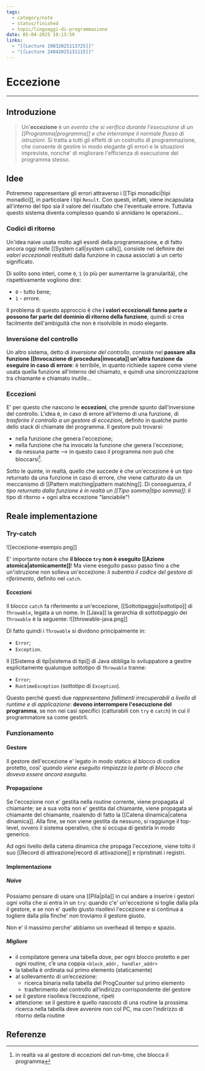 ```yaml
---
tags:
  - category/note
  - status/finished
  - topic/linguaggi-di-programmazione
date: 05-04-2025 19:13:59
links:
  - "[[Lecture 19032025113725]]"
  - "[[Lecture 24042025131115]]"
---
```

# Eccezione
---
## Introduzione
> Un'**eccezione** è un _evento che si verifica durante l'esecuzione di un [[Programma|programma]] e che interrompe il normale flusso di istruzioni_. Si tratta a tutti gli effetti di un costrutto di programmazione, che consente di gestire in modo elegante gli errori e le situazioni impreviste, nonche' di migliorare l'efficienza di esecuzione del programma stesso.

## Idee
Potremmo rappresentare gli errori attraverso i [[Tipi monadici|tipi monadici]], in particolare i tipi `Result`. Con questi, infatti, viene incapsulata all'interno del tipo sia il valore del risultato che l'eventuale errore. Tuttavia questo sistema diventa complesso quando si annidano le operazioni...

### Codici di ritorno
Un'idea naive usata molto agli esordi della programmazione, e di fatto ancora oggi nelle [[System call|system calls]], consiste nel definire dei _valori eccezionali_ restituiti dalla funzione in causa associati a un certo significato.

Di solito sono interi, come `0`, `1` (o più per aumentarne la granularità), che rispettivamente vogliono dire:
- `0` - tutto bene;
- `1` - _errore_.

Il problema di questo approccio è che **i valori eccezionali fanno parte o possono far parte del dominio di ritorno della funzione**, quindi si crea facilmente dell'ambiguità che non è risolvibile in modo elegante.

### Inversione del controllo
Un altro sistema, detto di _inversione del controllo_, consiste nel **passare alla funzione [[Invocazione di procedura|invocata]] un'altra funzione da eseguire in caso di errore**: è terribile, in quanto richiede sapere come viene usata quella funzione all'interno del chiamato, e quindi una sincronizzazione tra chiamante e chiamato inutile...

### Eccezioni
E' per questo che nascono le **eccezioni**, che prende spunto dall'inversione del controllo. L'idea è, in caso di errore all'interno di una funzione, di _trasferire il controllo a un gestore di eccezioni_, definito in qualche punto dello stack di chiamate del programma. Il gestore può trovarsi:
- nella funzione che genera l'eccezione;
- nella funzione che ha invocato la funzione che genera l'eccezione;
- da nessuna parte --> in questo caso il programma non può che bloccarsi[^1].

Sotto le quinte, in realtà, quello che succede è che un'eccezione è un tipo returnato da una funzione in caso di errore, che viene catturato da un meccanismo di [[Pattern matching|pattern matching]]. Di conseguenza, _il tipo returnato dalla funzione è in realtà un [[Tipo somma|tipo somma]]_: il tipo di ritorno + ogni altra eccezione "lanciabile"!

## Reale implementazione
### Try-catch
![[eccezione-esempio.png]]

E' importante notare che **il blocco `try` non è eseguito [[Azione atomica|atomicamente]]**! Ma viene eseguito passo passo fino a che un'istruzione non solleva un'eccezione: _lì subentra il codice del gestore di riferimento_, definito nel `catch`.

#### Eccezioni
Il blocco `catch` fa riferimento a un'eccezione, [[Sottotipaggio|sottotipo]] di `Throwable`, legata a un nome. In [[Java]] la gerarchia di sottotipaggio dei `Throwable` è la seguente:
![[throwable-java.png]]

Di fatto quindi i `Throwable` si dividono principalmente in:
- `Error`;
- `Exception`.

Il [[Sistema di tipi|sistema di tipi]] di Java obbliga lo sviluppatore a gestire esplicitamente qualunque sottotipo di `Throwable` tranne:
- `Error`;
- `RuntimeException` (sottotipo di `Exception`).

Questo perché questi due _rappresentano fallimenti irrecuperabili a livello di runtime e di applicazione_: **devono interrompere l'esecuzione del programma**, se non nei casi specifici (catturabili con `try` e `catch`) in cui il programmatore sa come gestirli.

### Funzionamento
#### Gestore
Il gestore dell'eccezione e' legato in modo statico al blocco di codice protetto, cosi' _quando viene eseguito rimpiazza la parte di blocco che doveva essere ancora eseguita_.

#### Propagazione
Se l'eccezione non e' gestita nella routine corrente, viene propagata al chiamante; se a sua volta non e' gestita dal chiamante, viene propagata al chiamante del chiamante, risalendo di fatto la [[Catena dinamica|catena dinamica]]. Alla fine, se non viene gestita da nessuno, si raggiunge il top-level, ovvero il sistema operativo, che si occupa di gestirla in modo generico.

Ad ogni livello della catena dinamica che propaga l'eccezione, viene tolto il suo [[Record di attivazione|record di attivazione]] e ripristinati i registri.

#### Implementazione
##### Naive
Possiamo pensare di usare una [[Pila|pila]] in cui andare a inserire i gestori ogni volta che si entra in un `try`: quando c'e' un'eccezione si toglie dalla pila il gestore, e se non e' quello giusto risollevi l'eccezione e si continua a togliere dalla pila finche' non troviamo il gestore giusto.

Non e' il massimo perche' abbiamo un overhead di tempo e spazio.

##### Migliore
- il compilatore genera una tabella dove, per ogni blocco protetto e per ogni routine, c’è una coppia `<block_addr, handler_addr>`
- la tabella è ordinata sul primo elemento (staticamente)
- al sollevamento di un’eccezione:
	- ricerca binaria nella tabella del ProgCounter sul primo elemento
	- trasferimento del controllo all’indirizzo corrispondente del gestore
- se il gestore risolleva l’eccezione, ripeti
- attenzione: se il gestore è quello nascosto di una routine la prossima ricerca nella tabella deve avvenire non col PC, ma con l’indirizzo di ritorno della routine

## Referenze

[^1]: in realtà va al gestore di eccezioni del run-time, che blocca il programma
